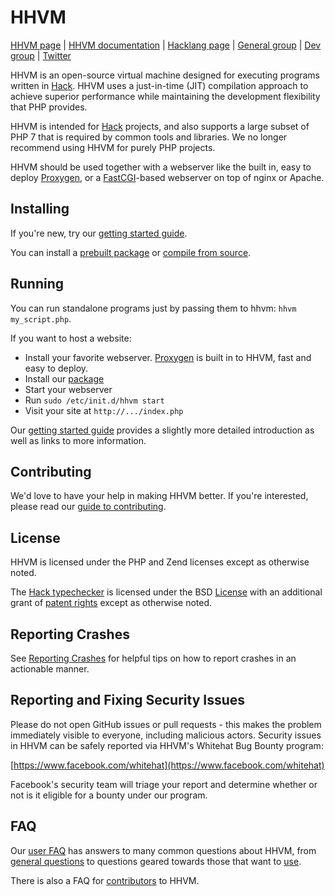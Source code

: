 # HHVM

[HHVM page](http://hhvm.com) |
[HHVM documentation](http://docs.hhvm.com/hhvm/) |
[Hacklang page](http://hacklang.org) |
[General group](https://www.facebook.com/groups/hhvm.general/) |
[Dev group](https://www.facebook.com/groups/hhvm.dev/) |
[Twitter](http://twitter.com/HipHopVM)

HHVM is an open-source virtual machine designed for executing programs written in [Hack](http://hacklang.org). HHVM uses a just-in-time (JIT) compilation approach to achieve superior performance while maintaining the development flexibility that PHP provides.

HHVM is intended for [Hack](http://hacklang.org) projects, and also supports a large subset of PHP 7 that is required by common tools and libraries. We no longer recommend using HHVM for purely PHP projects.

HHVM should be used together with a webserver like the built in, easy to deploy [Proxygen](http://docs.hhvm.com/hhvm/basic-usage/proxygen), or a [FastCGI](http://docs.hhvm.com/hhvm/advanced-usage/fastCGI)-based webserver on top of nginx or Apache.

## Installing

If you're new, try our [getting started guide](http://docs.hhvm.com/hhvm/getting-started/getting-started).

You can install a [prebuilt package](http://docs.hhvm.com/hhvm/installation/introduction#prebuilt-packages) or [compile from source](http://docs.hhvm.com/hhvm/installation/building-from-source).

## Running

You can run standalone programs just by passing them to hhvm: `hhvm my_script.php`.

If you want to host a website:
* Install your favorite webserver. [Proxygen](http://docs.hhvm.com/hhvm/basic-usage/proxygen) is built in to HHVM, fast and easy to deploy.
* Install our [package](http://docs.hhvm.com/hhvm/installation/introduction#prebuilt-packages)
* Start your webserver
* Run `sudo /etc/init.d/hhvm start`
* Visit your site at `http://.../index.php`

Our [getting started guide](http://docs.hhvm.com/hhvm/getting-started/getting-started) provides a slightly more detailed introduction as well as links to more information.

## Contributing

We'd love to have your help in making HHVM better. If you're interested, please read our [guide to contributing](CONTRIBUTING.md).

## License

HHVM is licensed under the PHP and Zend licenses except as otherwise noted.

The [Hack typechecker](hphp/hack) is licensed under the BSD [License](hphp/hack/LICENSE) with an additional grant of [patent rights](hphp/hack/PATENTS) except as otherwise noted.

## Reporting Crashes

See [Reporting Crashes](https://github.com/facebook/hhvm/wiki/Reporting-Crashes) for helpful tips on how to report crashes in an actionable manner.

## Reporting and Fixing Security Issues

Please do not open GitHub issues or pull requests - this makes the problem
immediately visible to everyone, including malicious actors. Security issues in
HHVM can be safely reported via HHVM's Whitehat Bug Bounty program:

[https://www.facebook.com/whitehat](https://www.facebook.com/whitehat)

Facebook's security team will triage your report and determine whether or not
is it eligible for a bounty under our program.

## FAQ

Our [user FAQ](http://docs.hhvm.com/hhvm/FAQ/faq) has answers to many common questions about HHVM, from [general questions](http://docs.hhvm.com/hhvm/FAQ/faq#general) to questions geared towards those that want to [use](http://docs.hhvm.com/hhvm/FAQ/faq#users).

There is also a FAQ for [contributors](https://github.com/facebook/hhvm/wiki/FAQ#contributors) to HHVM.
